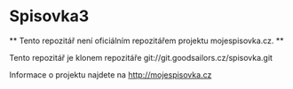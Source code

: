 # Spisovka3

** Tento repozitář není oficiálním repozitářem projektu mojespisovka.cz. ** 

Tento repozitář je klonem repozitáře git://git.goodsailors.cz/spisovka.git

Informace o projektu najdete na http://mojespisovka.cz

